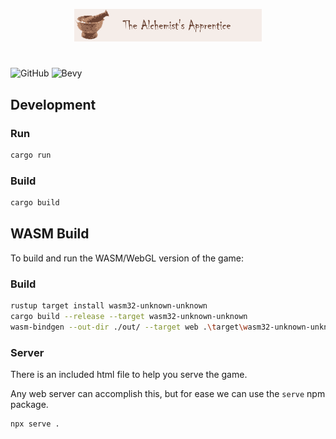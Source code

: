 
<p align="center">
  <img src="https://github.com/Project-Sophon/alchemist-apprentice/blob/main/docs/alchemist_apprentice.png?raw=true" alt="The Aclhemist's Apprentice"/>
</p>

#
![GitHub](https://img.shields.io/github/license/Project-Sophon/alchemist-apprentice?style=for-the-badge)
![Bevy](https://img.shields.io/badge/bevy-0.10.1-green?style=for-the-badge)

## Development

### Run
```bash
cargo run
```

### Build
```bash
cargo build
```

## WASM Build
To build and run the WASM/WebGL version of the game:

### Build

```bash
rustup target install wasm32-unknown-unknown
cargo build --release --target wasm32-unknown-unknown
wasm-bindgen --out-dir ./out/ --target web .\target\wasm32-unknown-unknown\release\alchemist_apprentice.wasm
```

### Server
There is an included html file to help you serve the game.

Any web server can accomplish this, but for ease we can use the `serve` npm package.

```bash
npx serve .
```